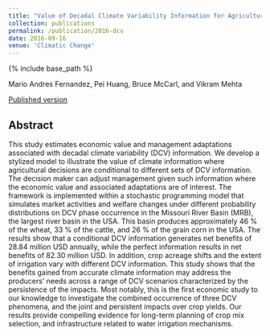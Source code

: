 ```yaml
---
title: "Value of Decadal Climate Variability Information for Agriculture in the Missouri River Basin"
collection: publications
permalink: /publication/2016-dcv
date: 2016-09-16
venue: 'Climatic Change'
---
```

{% include base_path %}

Mario Andres Fernandez, Pei Huang, Bruce McCarl, and Vikram Mehta

[Published version](https://link.springer.com/article/10.1007/s10584-016-1807-x)

## Abstract

This study estimates economic value and management adaptations associated with decadal climate variability (DCV) information. We develop a stylized model to illustrate the value of climate information where agricultural decisions are conditional to different sets of DCV information. The decision maker can adjust management given such information where the economic value and associated adaptations are of interest. The framework is implemented within a stochastic programming model that simulates market activities and welfare changes under different probability distributions on DCV phase occurrence in the Missouri River Basin (MRB), the largest river basin in the USA. This basin produces approximately 46 % of the wheat, 33 % of the cattle, and 26 % of the grain corn in the USA. The results show that a conditional DCV information generates net benefits of 28.84 million USD annually, while the perfect information results in net benefits of 82.30 million USD. In addition, crop acreage shifts and the extent of irrigation vary with different DCV information. This study shows that the benefits gained from accurate climate information may address the producers’ needs across a range of DCV scenarios characterized by the persistence of the impacts. Most notably, this is the first economic study to our knowledge to investigate the combined occurrence of three DCV phenomena, and the joint and persistent impacts over crop yields. Our results provide compelling evidence for long-term planning of crop mix selection, and infrastructure related to water irrigation mechanisms.